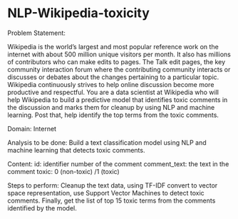 # NLP-Wikipedia-toxicity

Problem Statement: 

Wikipedia is the world’s largest and most popular reference work on the internet with about 500 million unique visitors per month. It also has millions of contributors who can make edits to pages. The Talk edit pages, the key community interaction forum where the contributing community interacts or discusses or debates about the changes pertaining to a particular topic. 
Wikipedia continuously strives to help online discussion become more productive and respectful. You are a data scientist at Wikipedia who will help Wikipedia to build a predictive model that identifies toxic comments in the discussion and marks them for cleanup by using NLP and machine learning. Post that, help identify the top terms from the toxic comments. 

Domain: Internet

Analysis to be done: Build a text classification model using NLP and machine learning that detects toxic comments.

Content: 
id: identifier number of the comment
comment_text: the text in the comment
toxic: 0 (non-toxic) /1 (toxic)

Steps to perform:
Cleanup the text data, using TF-IDF convert to vector space representation, use Support Vector Machines to detect toxic comments. Finally, get the list of top 15 toxic terms from the comments identified by the model.
